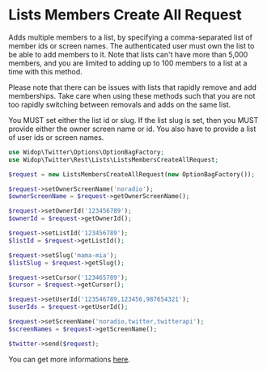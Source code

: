 # Lists Members Create All Request

Adds multiple members to a list, by specifying a comma-separated list of member ids or screen names. The authenticated
user must own the list to be able to add members to it. Note that lists can't have more than 5,000 members, and you are
limited to adding up to 100 members to a list at a time with this method.

Please note that there can be issues with lists that rapidly remove and add memberships. Take care when using these
methods such that you are not too rapidly switching between removals and adds on the same list.

You MUST set either the list id or slug. If the list slug is set, then you MUST provide either the owner screen name
or id. You also have to provide a list of user ids or screen names.

``` php
use Widop\Twitter\Options\OptionBagFactory;
use Widop\Twitter\Rest\Lists\ListsMembersCreateAllRequest;

$request = new ListsMembersCreateAllRequest(new OptionBagFactory());

$request->setOwnerScreenName('noradio');
$ownerScreenName = $request->getOwnerScreenName();

$request->setOwnerId('123456789');
$ownerId = $request->getOwnerId();

$request->setListId('123456789');
$listId = $request->getListId();

$request->setSlug('mama-mia');
$listSlug = $request->getSlug();

$request->setCursor('123465789');
$cursor = $request->getCursor();

$request->setUserId('123546789,123456,987654321');
$userIds = $request->getUserId();

$request->setScreenName('noradio,twitter,twitterapi');
$screenNames = $request->getScreenName();

$twitter->send($request);
```

You can get more informations [here](https://dev.twitter.com/docs/api/1.1/post/lists/members/create_all).
